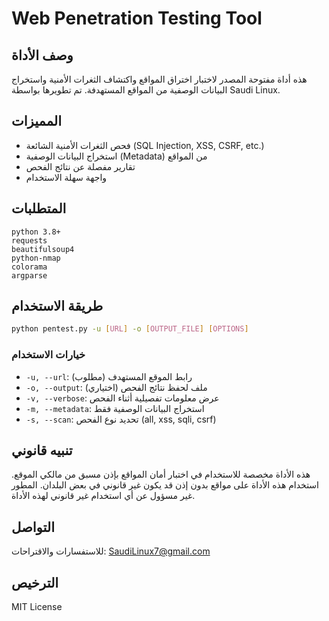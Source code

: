 # Web Penetration Testing Tool

## وصف الأداة
هذه أداة مفتوحة المصدر لاختبار اختراق المواقع واكتشاف الثغرات الأمنية واستخراج البيانات الوصفية من المواقع المستهدفة. تم تطويرها بواسطة Saudi Linux.

## المميزات
- فحص الثغرات الأمنية الشائعة (SQL Injection, XSS, CSRF, etc.)
- استخراج البيانات الوصفية (Metadata) من المواقع
- تقارير مفصلة عن نتائج الفحص
- واجهة سهلة الاستخدام

## المتطلبات
```
python 3.8+
requests
beautifulsoup4
python-nmap
colorama
argparse
```

## طريقة الاستخدام
```bash
python pentest.py -u [URL] -o [OUTPUT_FILE] [OPTIONS]
```

### خيارات الاستخدام
- `-u, --url`: رابط الموقع المستهدف (مطلوب)
- `-o, --output`: ملف لحفظ نتائج الفحص (اختياري)
- `-v, --verbose`: عرض معلومات تفصيلية أثناء الفحص
- `-m, --metadata`: استخراج البيانات الوصفية فقط
- `-s, --scan`: تحديد نوع الفحص (all, xss, sqli, csrf)

## تنبيه قانوني
هذه الأداة مخصصة للاستخدام في اختبار أمان المواقع بإذن مسبق من مالكي الموقع. استخدام هذه الأداة على مواقع بدون إذن قد يكون غير قانوني في بعض البلدان. المطور غير مسؤول عن أي استخدام غير قانوني لهذه الأداة.

## التواصل
للاستفسارات والاقتراحات: SaudiLinux7@gmail.com

## الترخيص
MIT License